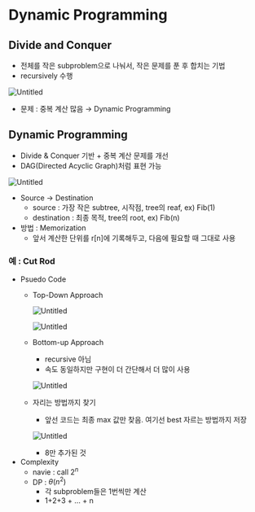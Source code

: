 # Dynamic Programming

## Divide and Conquer

- 전체를 작은 subproblem으로 나눠서, 작은 문제를 푼 후 합치는 기법
- recursively 수행

![Untitled](Dynamic%20Programming%20f792b177bb234e62bf3f8aeaae463b03/Untitled.png)

- 문제 : 중복 계산 많음 → Dynamic Programming

## Dynamic Programming

- Divide & Conquer 기반 + 중복 계산 문제를 개선
- DAG(Directed Acyclic Graph)처럼 표현 가능

![Untitled](Dynamic%20Programming%20f792b177bb234e62bf3f8aeaae463b03/Untitled%201.png)

- Source → Destination
    - source : 가장 작은 subtree, 시작점, tree의 reaf, ex) Fib(1)
    - destination : 최종 목적, tree의 root, ex) Fib(n)
- 방법 : Memorization
    - 앞서 계산한 단위를  r[n]에 기록해두고, 다음에 필요할 때 그대로 사용

### 예 : Cut Rod

- Psuedo Code
    - Top-Down Approach
        
        ![Untitled](Dynamic%20Programming%20f792b177bb234e62bf3f8aeaae463b03/Untitled%202.png)
        
        ![Untitled](Dynamic%20Programming%20f792b177bb234e62bf3f8aeaae463b03/Untitled%203.png)
        
    - Bottom-up Approach
        - recursive 아님
        - 속도 동일하지만 구현이 더 간단해서 더 많이 사용
        
        ![Untitled](Dynamic%20Programming%20f792b177bb234e62bf3f8aeaae463b03/Untitled%204.png)
        
    - 자리는 방법까지 찾기
        - 앞선 코드는 최종 max 값만 찾음. 여기선 best 자르는 방법까지 저장
        
        ![Untitled](Dynamic%20Programming%20f792b177bb234e62bf3f8aeaae463b03/Untitled%205.png)
        
        - 8만 추가된 것
- Complexity
    - navie : call $2^n$
    - DP : $\theta(n^2)$
        - 각 subproblem들은 1번씩만 계산
        - 1+2+3 + … + n